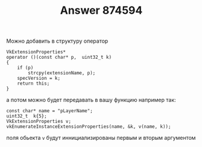 ﻿---
title: "Answer 874594"
se.owner.user_id: 277611
se.owner.display_name: "AR Hovsepyan"
se.owner.link: "https://ru.stackoverflow.com/users/277611/ar-hovsepyan"
se.answer_id: 874594
se.question_id: 874496
se.post_type: answer
se.score: 0
se.is_accepted: False
---
<p>Можно добавить в структуру  оператор  </p>

<pre><code>VkExtensionProperties*
operator ()(const char* p,  uint32_t k)
{
    if (p)
        strcpy(extensionName, p);
    specVersion = k;
    return this;
}
</code></pre>

<p>а потом можно будет передавать в вашу функцию например так:</p>

<pre><code>const char* name = "pLayerName";
uint32_t  k{5};
VkExtensionProperties v;
vkEnumerateInstanceExtensionProperties(name, &amp;k, v(name, k));
</code></pre>

<p>поля обьекта <code>v</code> будут иннициализированы первым и вторым аргументом</p>
